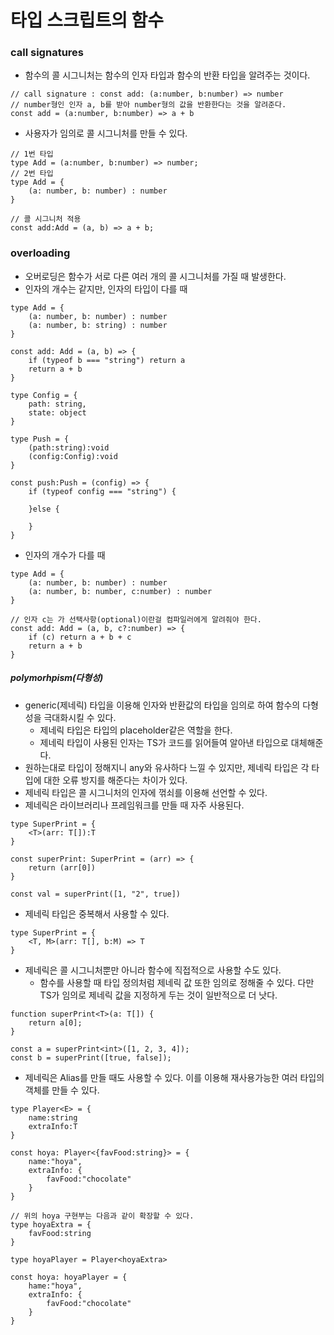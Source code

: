 # 타입 스크립트의 함수

### call signatures
 - 함수의 콜 시그니처는 함수의 인자 타입과 함수의 반환 타입을 알려주는 것이다.
```
// call signature : const add: (a:number, b:number) => number
// number형인 인자 a, b를 받아 number형의 값을 반환한다는 것을 알려준다.
const add = (a:number, b:number) => a + b
```
 - 사용자가 임의로 콜 시그니처를 만들 수 있다.
```
// 1번 타입
type Add = (a:number, b:number) => number;
// 2번 타입
type Add = {
	(a: number, b: number) : number
}

// 콜 시그니처 적용
const add:Add = (a, b) => a + b;
```

### overloading
 - 오버로딩은 함수가 서로 다른 여러 개의 콜 시그니처를 가질 때 발생한다.
 - 인자의 개수는 같지만, 인자의 타입이 다를 때

```
type Add = {
	(a: number, b: number) : number
	(a: number, b: string) : number
}

const add: Add = (a, b) => {
	if (typeof b === "string") return a
	return a + b
}
```
```
type Config = {
	path: string,
	state: object
}

type Push = {
	(path:string):void
	(config:Config):void
}

const push:Push = (config) => {
	if (typeof config === "string") {

	}else {

	}
}
```
 - 인자의 개수가 다를 때
```
type Add = {
	(a: number, b: number) : number
	(a: number, b: number, c:number) : number
}

// 인자 c는 가 선택사항(optional)이란걸 컴파일러에게 알려줘야 한다.
const add: Add = (a, b, c?:number) => {
	if (c) return a + b + c
	return a + b
}
```

##### polymorhpism(다형성)
 - generic(제네릭) 타입을 이용해 인자와 반환값의 타입을 임의로 하여 함수의 다형성을 극대화시킬 수 있다.
   - 제네릭 타입은 타입의 placeholder같은 역할을 한다.
   - 제네릭 타입이 사용된 인자는 TS가 코드를 읽어들여 알아낸 타입으로 대체해준다.
 - 원하는대로 타입이 정해지니 any와 유사하다 느낄 수 있지만, 제네릭 타입은 각 타입에 대한 오류 방지를 해준다는 차이가 있다.
 - 제네릭 타입은 콜 시그니처의 인자에 꺾쇠를 이용해 선언할 수 있다.
 - 제네릭은 라이브러리나 프레임워크를 만들 때 자주 사용된다.
```
type SuperPrint = {
	<T>(arr: T[]):T
}

const superPrint: SuperPrint = (arr) => {
	return (arr[0])
}

const val = superPrint([1, "2", true])
```
 - 제네릭 타입은 중복해서 사용할 수 있다.
```
type SuperPrint = {
	<T, M>(arr: T[], b:M) => T
}
```
 - 제네릭은 콜 시그니처뿐만 아니라 함수에 직접적으로 사용할 수도 있다.
   - 함수를 사용할 때 타입 정의처럼 제네릭 값 또한 임의로 정해줄 수 있다. 다만 TS가 임의로 제네릭 값을 지정하게 두는 것이 일반적으로 더 낫다.
```
function superPrint<T>(a: T[]) {
	return a[0];
}

const a = superPrint<int>([1, 2, 3, 4]);
const b = superPrint([true, false]);
```
 - 제네릭은 Alias를 만들 때도 사용할 수 있다. 이를 이용해 재사용가능한 여러 타입의 객체를 만들 수 있다.
```
type Player<E> = {
	name:string
	extraInfo:T
}

const hoya: Player<{favFood:string}> = {
	name:"hoya",
	extraInfo: {
		favFood:"chocolate"
	}
}

// 위의 hoya 구현부는 다음과 같이 확장할 수 있다.
type hoyaExtra = {
	favFood:string
}

type hoyaPlayer = Player<hoyaExtra>

const hoya: hoyaPlayer = {
	hame:"hoya",
	extraInfo: {
		favFood:"chocolate"
	}
}
```
